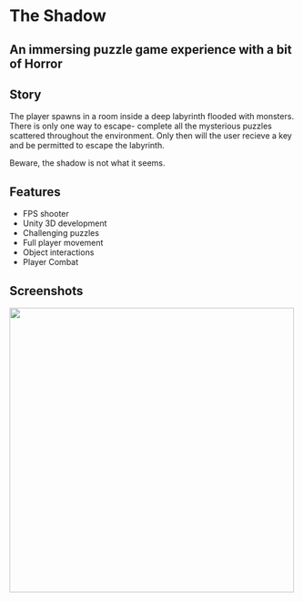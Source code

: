 # The Shadow
## An immersing puzzle game experience with a bit of Horror

## Story

The player spawns in a room inside a deep labyrinth flooded with monsters.
There is only one way to escape- complete all the mysterious puzzles scattered
throughout the environment. Only then will the user recieve a key and be permitted
to escape the labyrinth.

Beware, the shadow is not what it seems.


## Features
- FPS shooter
- Unity 3D development
- Challenging puzzles
- Full player movement
- Object interactions
- Player Combat

## Screenshots

<p align="left"><img src="https://i.imgur.com/F9b21DJ.png" width="500" /></p>
